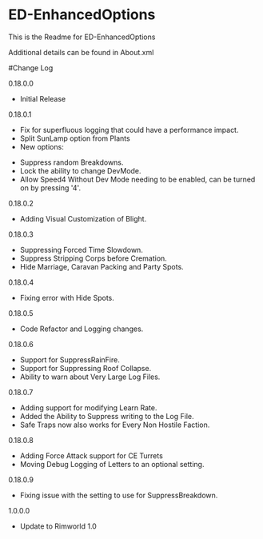 # ED-EnhancedOptions
This is the Readme for ED-EnhancedOptions

Additional details can be found in About.xml

#Change Log

0.18.0.0
* Initial Release

0.18.0.1
* Fix for superfluous logging that could have a performance impact.
* Split SunLamp option from Plants
* New options:
 - Suppress random Breakdowns. 
 - Lock the ability to change DevMode. 
 - Allow Speed4 Without Dev Mode needing to be enabled, can be turned on by pressing '4'. 
 
0.18.0.2
* Adding Visual Customization of Blight.

0.18.0.3
* Suppressing Forced Time Slowdown.
* Suppress Stripping Corps before Cremation.
* Hide Marriage, Caravan Packing and Party Spots.

0.18.0.4
* Fixing error with Hide Spots.

0.18.0.5
* Code Refactor and Logging changes.

0.18.0.6
* Support for SuppressRainFire.
* Support for Suppressing Roof Collapse.
* Ability to warn about Very Large Log Files.

0.18.0.7
* Adding support for modifying Learn Rate.
* Added the Ability to Suppress writing to the Log File.
* Safe Traps now also works for Every Non Hostile Faction.

0.18.0.8
* Adding Force Attack support for CE Turrets
* Moving Debug Logging of Letters to an optional setting.

0.18.0.9
* Fixing issue with the setting to use for SuppressBreakdown.

1.0.0.0
* Update to Rimworld 1.0

